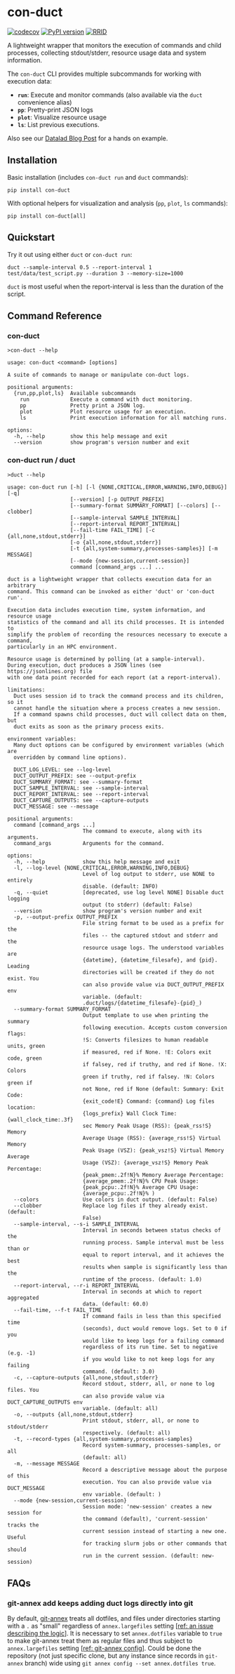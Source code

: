 # con-duct

[![codecov](https://codecov.io/gh/con/duct/graph/badge.svg?token=JrPazw0Vn4)](https://codecov.io/gh/con/duct)
[![PyPI version](https://badge.fury.io/py/con-duct.svg)](https://badge.fury.io/py/con-duct)
[![RRID](https://img.shields.io/badge/RRID-SCR__025436-blue)](https://identifiers.org/RRID:SCR_025436)

A lightweight wrapper that monitors the execution of commands and child processes, collecting stdout/stderr, resource usage data and system information.

The `con-duct` CLI provides multiple subcommands for working with execution data:
- **`run`**: Execute and monitor commands (also available via the `duct` convenience alias)
- **`pp`**: Pretty-print JSON logs
- **`plot`**: Visualize resource usage
- **`ls`**: List previous executions.

Also see our [Datalad Blog Post](https://blog.datalad.org/posts/intro-duct-tion/) for a hands on example.

## Installation

Basic installation (includes `con-duct run` and `duct` commands):

    pip install con-duct

With optional helpers for visualization and analysis (`pp`, `plot`, `ls` commands):

    pip install con-duct[all]

## Quickstart

Try it out using either `duct` or `con-duct run`:

    duct --sample-interval 0.5 --report-interval 1 test/data/test_script.py --duration 3 --memory-size=1000

`duct` is most useful when the report-interval is less than the duration of the script.

## Command Reference

### con-duct

<!-- BEGIN EXTRAS HELP -->
```shell
>con-duct --help

usage: con-duct <command> [options]

A suite of commands to manage or manipulate con-duct logs.

positional arguments:
  {run,pp,plot,ls}  Available subcommands
    run             Execute a command with duct monitoring.
    pp              Pretty print a JSON log.
    plot            Plot resource usage for an execution.
    ls              Print execution information for all matching runs.

options:
  -h, --help        show this help message and exit
  --version         show program's version number and exit

```
<!-- END EXTRAS HELP -->

### con-duct run / duct

<!-- BEGIN HELP -->
```shell
>duct --help

usage: con-duct run [-h] [-l {NONE,CRITICAL,ERROR,WARNING,INFO,DEBUG}] [-q]
                    [--version] [-p OUTPUT_PREFIX]
                    [--summary-format SUMMARY_FORMAT] [--colors] [--clobber]
                    [--sample-interval SAMPLE_INTERVAL]
                    [--report-interval REPORT_INTERVAL]
                    [--fail-time FAIL_TIME] [-c {all,none,stdout,stderr}]
                    [-o {all,none,stdout,stderr}]
                    [-t {all,system-summary,processes-samples}] [-m MESSAGE]
                    [--mode {new-session,current-session}]
                    command [command_args ...] ...

duct is a lightweight wrapper that collects execution data for an arbitrary
command. This command can be invoked as either 'duct' or 'con-duct run'.

Execution data includes execution time, system information, and resource usage
statistics of the command and all its child processes. It is intended to
simplify the problem of recording the resources necessary to execute a
command,
particularly in an HPC environment.

Resource usage is determined by polling (at a sample-interval).
During execution, duct produces a JSON lines (see https://jsonlines.org) file
with one data point recorded for each report (at a report-interval).

limitations:
  Duct uses session id to track the command process and its children, so it
  cannot handle the situation where a process creates a new session.
  If a command spawns child processes, duct will collect data on them, but
  duct exits as soon as the primary process exits.

environment variables:
  Many duct options can be configured by environment variables (which are
  overridden by command line options).

  DUCT_LOG_LEVEL: see --log-level
  DUCT_OUTPUT_PREFIX: see --output-prefix
  DUCT_SUMMARY_FORMAT: see --summary-format
  DUCT_SAMPLE_INTERVAL: see --sample-interval
  DUCT_REPORT_INTERVAL: see --report-interval
  DUCT_CAPTURE_OUTPUTS: see --capture-outputs
  DUCT_MESSAGE: see --message

positional arguments:
  command [command_args ...]
                        The command to execute, along with its arguments.
  command_args          Arguments for the command.

options:
  -h, --help            show this help message and exit
  -l, --log-level {NONE,CRITICAL,ERROR,WARNING,INFO,DEBUG}
                        Level of log output to stderr, use NONE to entirely
                        disable. (default: INFO)
  -q, --quiet           [deprecated, use log level NONE] Disable duct logging
                        output (to stderr) (default: False)
  --version             show program's version number and exit
  -p, --output-prefix OUTPUT_PREFIX
                        File string format to be used as a prefix for the
                        files -- the captured stdout and stderr and the
                        resource usage logs. The understood variables are
                        {datetime}, {datetime_filesafe}, and {pid}. Leading
                        directories will be created if they do not exist. You
                        can also provide value via DUCT_OUTPUT_PREFIX env
                        variable. (default:
                        .duct/logs/{datetime_filesafe}-{pid}_)
  --summary-format SUMMARY_FORMAT
                        Output template to use when printing the summary
                        following execution. Accepts custom conversion flags:
                        !S: Converts filesizes to human readable units, green
                        if measured, red if None. !E: Colors exit code, green
                        if falsey, red if truthy, and red if None. !X: Colors
                        green if truthy, red if falsey. !N: Colors green if
                        not None, red if None (default: Summary: Exit Code:
                        {exit_code!E} Command: {command} Log files location:
                        {logs_prefix} Wall Clock Time: {wall_clock_time:.3f}
                        sec Memory Peak Usage (RSS): {peak_rss!S} Memory
                        Average Usage (RSS): {average_rss!S} Virtual Memory
                        Peak Usage (VSZ): {peak_vsz!S} Virtual Memory Average
                        Usage (VSZ): {average_vsz!S} Memory Peak Percentage:
                        {peak_pmem:.2f!N}% Memory Average Percentage:
                        {average_pmem:.2f!N}% CPU Peak Usage:
                        {peak_pcpu:.2f!N}% Average CPU Usage:
                        {average_pcpu:.2f!N}% )
  --colors              Use colors in duct output. (default: False)
  --clobber             Replace log files if they already exist. (default:
                        False)
  --sample-interval, --s-i SAMPLE_INTERVAL
                        Interval in seconds between status checks of the
                        running process. Sample interval must be less than or
                        equal to report interval, and it achieves the best
                        results when sample is significantly less than the
                        runtime of the process. (default: 1.0)
  --report-interval, --r-i REPORT_INTERVAL
                        Interval in seconds at which to report aggregated
                        data. (default: 60.0)
  --fail-time, --f-t FAIL_TIME
                        If command fails in less than this specified time
                        (seconds), duct would remove logs. Set to 0 if you
                        would like to keep logs for a failing command
                        regardless of its run time. Set to negative (e.g. -1)
                        if you would like to not keep logs for any failing
                        command. (default: 3.0)
  -c, --capture-outputs {all,none,stdout,stderr}
                        Record stdout, stderr, all, or none to log files. You
                        can also provide value via DUCT_CAPTURE_OUTPUTS env
                        variable. (default: all)
  -o, --outputs {all,none,stdout,stderr}
                        Print stdout, stderr, all, or none to stdout/stderr
                        respectively. (default: all)
  -t, --record-types {all,system-summary,processes-samples}
                        Record system-summary, processes-samples, or all
                        (default: all)
  -m, --message MESSAGE
                        Record a descriptive message about the purpose of this
                        execution. You can also provide value via DUCT_MESSAGE
                        env variable. (default: )
  --mode {new-session,current-session}
                        Session mode: 'new-session' creates a new session for
                        the command (default), 'current-session' tracks the
                        current session instead of starting a new one. Useful
                        for tracking slurm jobs or other commands that should
                        run in the current session. (default: new-session)

```
<!-- END HELP -->

## FAQs

### git-annex add keeps adding duct logs directly into git

By default, [git-annex](https://git-annex.branchable.com/) treats all dotfiles, and files under directories starting with a `.` as "small" regardless of `annex.largefiles` setting [[ref: an issue describing the logic](https://git-annex.branchable.com/bugs/add__58___inconsistently_treats_files_in_dotdirs_as_dotfiles/?updated#comment-efc1f2aa8f46e88a8be9837a56cfa6f7)].
It is necessary to set `annex.dotfiles` variable to `true` to make git-annex treat them as regular files and thus subject to `annex.largefiles` setting [[ref: git-annex config](https://git-annex.branchable.com/git-annex-config/)].
Could be done the repository (not just specific clone, but any instance since records in `git-annex` branch) wide using `git annex config --set annex.dotfiles true`.
